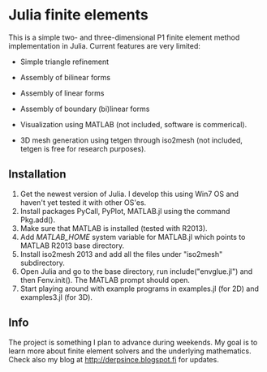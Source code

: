 # Julia finite elements

This is a simple two- and three-dimensional P1 finite element method implementation in Julia. Current features are very limited:

* Simple triangle refinement
* Assembly of bilinear forms
* Assembly of linear forms
* Assembly of boundary (bi)linear forms

* Visualization using MATLAB (not included, software is commerical).
* 3D mesh generation using tetgen through iso2mesh (not included, tetgen is free for research purposes).

## Installation

1. Get the newest version of Julia. I develop this using Win7 OS and haven't yet tested it with other OS'es.
2. Install packages PyCall, PyPlot, MATLAB.jl using the command Pkg.add().
3. Make sure that MATLAB is installed (tested with R2013).
4. Add *MATLAB_HOME* system variable for MATLAB.jl which points to MATLAB R2013 base directory.
5. Install iso2mesh 2013 and add all the files under "iso2mesh" subdirectory.
6. Open Julia and go to the base directory, run include("envglue.jl") and then Fenv.init(). The MATLAB prompt should open.
7. Start playing around with example programs in examples.jl (for 2D) and examples3.jl (for 3D).

## Info

The project is something I plan to advance during weekends.
My goal is to learn more about finite element solvers
and the underlying mathematics. Check also my blog
at http://derpsince.blogspot.fi for updates.
